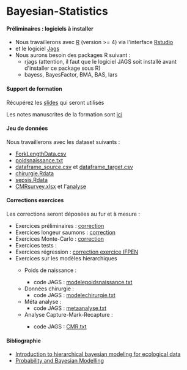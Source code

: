 # Bayesian-Statistics

<h4>Préliminaires : logiciels à installer</h4>
        <p>
        <ul>
            <li>Nous travaillerons avec <a href="https://www.r-project.org" target="new">R</a> (version >= 4) via l'interface <a href="https://www.rstudio.com/products/rstudio/download/" target="new">Rstudio</a></li>
            <li>et le logiciel <a href="http://sourceforge.net/projects/mcmc-jags/" target="new">Jags</a></li>
            <li>Nous aurons besoin des packages R suivant :
            <ul>
              <li>rjags (attention, il faut que le logiciel JAGS soit installé avant d'installer ce package sous R)</li>
              <li>bayess, BayesFactor, BMA, BAS, lars</li>
            </ul>
        </ul>
        </p>

<h4>Support de formation</h4>
        <p>Récupérez les <a href="Statistique-Bayesienne.pdf" target="new">slides</a> qui seront utilisés<!--, et la <a href="Statistique-Bayesienne-annoté.pdf" target="new">version annotée</a> pendant la formation --></p>
        <p>Les notes manuscrites de la formation sont <a href="2023-11-20-Formation Stat Bayesienne.pdf" target="new">ici</a></p>
<h4>Jeu de donn&eacute;es</h4>
        <p>Nous travaillerons avec les dataset suivants :
        <ul>
            <li><a href="ForkLengthData.csv">ForkLengthData.csv</a></li>
            <li><a href="poidsnaissance.txt">poidsnaissance.txt</a></li>
            <li><a href="dataframe_source.csv">dataframe_source.csv</a> et <a href="dataframe_target.csv">dataframe_target.csv</a></li>
            <li><a href="chirurgie.Rdata">chirurgie.Rdata</a></li>
            <li><a href="sepsis.Rdata">sepsis.Rdata</a></li>
            <li><a href="CMRsurvey.xlsx">CMRsurvey.xlsx</a> et l'<a href="CMRsurvey-Analysis.pdf">analyse </a></li>
        </ul>
        </p>
<h4>Corrections exercices</h4>
        <p> Les corrections seront déposées au fur et à mesure :
        <ul>
           <li>Exercices préliminaires :  <a href="Exercices-Prelim.pdf" target="new">correction</a></li>
           <li>Exercices longeur saumons : <a href="Exercices-Poissons.pdf" target="new">correction</a> </li>
           <li>Exercices Monte-Carlo : <a href="Exercices-MonteCarlo.pdf" target="new">correction</a></li>
           <li>Exercices tests :  <!--<a href="Exercices-Tests.pdf" target="new">correction</a>--></li>
           <li>Exercices régression : <a href="Exercices-IFPEN.pdf" target="new">correction exercice IFPEN</a> <!--<a href="Exercices-Regression.pdf" target="new">correction</a>--> </li>
           <!--<li>Exercices régression Prostate :  <a href="Exercices-Prostate.pdf" target="new">correction</a></li>-->
          <li>Exercices sur les modèles hierarchiques</li>
           <ul>
              <li>Poids de naissance : <!--<a href="PoidsNaissance-CETIAT.pdf">correction</a>--></li>
              <ul>
                                          <li>code JAGS : <a href="modelepoidsnaissance.txt">modelepoidsnaissance.txt</a></li>
                                       <!--<li>code JAGS : <a href="modelepoidsnaissance2.txt">modelepoidsnaissance2.txt</a></li>-->
                                       <!-- <li>code JAGS : <a href="modelepoidsnaissance3.txt">modelepoidsnaissance3.txt</a></li>-->
                                       <!--<li>code JAGS : <a href="modelepoidsnaissance4.txt">modelepoidsnaissance4.txt</a></li>-->
                                       <!--<li>code JAGS : <a href="modelepoidsnaissance5.txt">modelepoidsnaissance5.txt</a></li>-->
                                       <!--<li>code JAGS : <a href="modelepoidsnaissance6.txt">modelepoidsnaissance6.txt</a></li>-->
              </ul>
              <li>Données chirurgie :<!-- <a href="Chirurgie.pdf">correction</a></li>-->
              <ul>
                                      <li>code JAGS : <a href="modelechirurgie.txt">modelechirurgie.txt</a></li>
                                      <!--<li>code JAGS : <a href="modelechirurgie2.txt">modelechirurgie2.txt</a></li>-->
                                      <!--<li>code JAGS : <a href="modelechirurgie3.txt">modelechirurgie3.txt</a></li>-->
              </ul>
              <li>Méta analyse : <!--<a href="MetaAnalyse.pdf">correction</a></li>-->
              <ul>
                                      <li>code JAGS : <a href="metaanalyse.txt">metaanalyse.txt</a></li>
                                      <!--<li>code JAGS : <a href="metaanalyse2.txt">metaanalyse2.txt</a></li>-->
              </ul>
             <li>Analyse Capture-Mark-Recapture : <!--<a href="capture-mark-recapture.pdf">correction</a>--></li>
              <ul>
                                      <li>code JAGS : <a href="CMR.txt">CMR.txt</a></li>
              </ul>
           </ul>
        </ul>
        </p>
        
                    
<h4>Bibliographie</h4>
          <p>
          <ul>
           <li><a href="http://sirs.agrocampus-ouest.fr/bayes_V2/index.html" target="new">Introduction to hierarchical bayesian modeling for ecological data</a></li>
             <li><a href="https://bayesball.github.io/BOOK/probability-a-measurement-of-uncertainty.html" target="new">Probability and Bayesian Modelling</a></li>
             </ul>
            </p>
